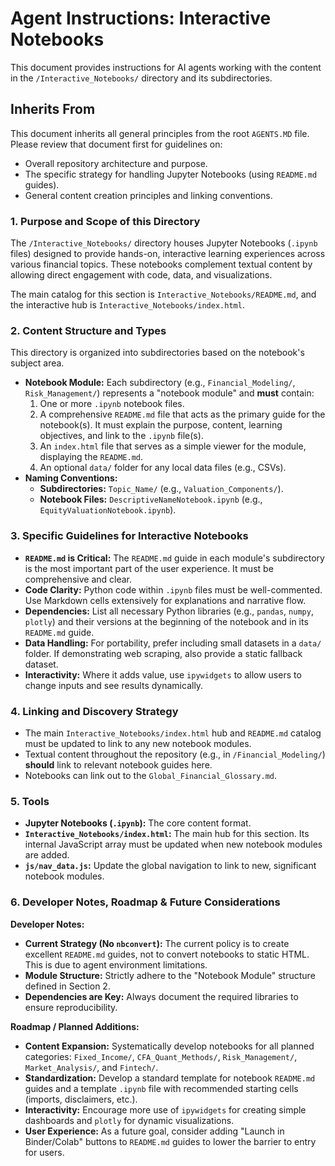 # Agent Instructions: Interactive Notebooks

This document provides instructions for AI agents working with the content in the `/Interactive_Notebooks/` directory and its subdirectories.

## Inherits From

This document inherits all general principles from the root `AGENTS.MD` file. Please review that document first for guidelines on:

*   Overall repository architecture and purpose.
*   The specific strategy for handling Jupyter Notebooks (using `README.md` guides).
*   General content creation principles and linking conventions.

### 1. Purpose and Scope of this Directory
The `/Interactive_Notebooks/` directory houses Jupyter Notebooks (`.ipynb` files) designed to provide hands-on, interactive learning experiences across various financial topics. These notebooks complement textual content by allowing direct engagement with code, data, and visualizations.

The main catalog for this section is `Interactive_Notebooks/README.md`, and the interactive hub is `Interactive_Notebooks/index.html`.

### 2. Content Structure and Types
This directory is organized into subdirectories based on the notebook's subject area.
*   **Notebook Module:** Each subdirectory (e.g., `Financial_Modeling/`, `Risk_Management/`) represents a "notebook module" and **must** contain:
    1.  One or more `.ipynb` notebook files.
    2.  A comprehensive `README.md` file that acts as the primary guide for the notebook(s). It must explain the purpose, content, learning objectives, and link to the `.ipynb` file(s).
    3.  An `index.html` file that serves as a simple viewer for the module, displaying the `README.md`.
    4.  An optional `data/` folder for any local data files (e.g., CSVs).
*   **Naming Conventions:**
    *   **Subdirectories:** `Topic_Name/` (e.g., `Valuation_Components/`).
    *   **Notebook Files:** `DescriptiveNameNotebook.ipynb` (e.g., `EquityValuationNotebook.ipynb`).

### 3. Specific Guidelines for Interactive Notebooks
*   **`README.md` is Critical:** The `README.md` guide in each module's subdirectory is the most important part of the user experience. It must be comprehensive and clear.
*   **Code Clarity:** Python code within `.ipynb` files must be well-commented. Use Markdown cells extensively for explanations and narrative flow.
*   **Dependencies:** List all necessary Python libraries (e.g., `pandas`, `numpy`, `plotly`) and their versions at the beginning of the notebook and in its `README.md` guide.
*   **Data Handling:** For portability, prefer including small datasets in a `data/` folder. If demonstrating web scraping, also provide a static fallback dataset.
*   **Interactivity:** Where it adds value, use `ipywidgets` to allow users to change inputs and see results dynamically.

### 4. Linking and Discovery Strategy
*   The main `Interactive_Notebooks/index.html` hub and `README.md` catalog must be updated to link to any new notebook modules.
*   Textual content throughout the repository (e.g., in `/Financial_Modeling/`) **should** link to relevant notebook guides here.
*   Notebooks can link out to the `Global_Financial_Glossary.md`.

### 5. Tools
*   **Jupyter Notebooks (`.ipynb`):** The core content format.
*   **`Interactive_Notebooks/index.html`:** The main hub for this section. Its internal JavaScript array must be updated when new notebook modules are added.
*   **`js/nav_data.js`:** Update the global navigation to link to new, significant notebook modules.

### 6. Developer Notes, Roadmap & Future Considerations

**Developer Notes:**
*   **Current Strategy (No `nbconvert`):** The current policy is to create excellent `README.md` guides, not to convert notebooks to static HTML. This is due to agent environment limitations.
*   **Module Structure:** Strictly adhere to the "Notebook Module" structure defined in Section 2.
*   **Dependencies are Key:** Always document the required libraries to ensure reproducibility.

**Roadmap / Planned Additions:**
*   **Content Expansion:** Systematically develop notebooks for all planned categories: `Fixed_Income/`, `CFA_Quant_Methods/`, `Risk_Management/`, `Market_Analysis/`, and `Fintech/`.
*   **Standardization:** Develop a standard template for notebook `README.md` guides and a template `.ipynb` file with recommended starting cells (imports, disclaimers, etc.).
*   **Interactivity:** Encourage more use of `ipywidgets` for creating simple dashboards and `plotly` for dynamic visualizations.
*   **User Experience:** As a future goal, consider adding "Launch in Binder/Colab" buttons to `README.md` guides to lower the barrier to entry for users.
